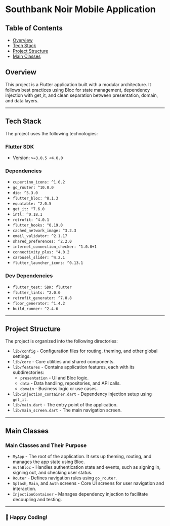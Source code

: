 # Southbank Noir Mobile Application

## Table of Contents
- [Overview](#overview)
- [Tech Stack](#tech-stack)
- [Project Structure](#project-structure)
- [Main Classes](#main-classes)

## Overview
This project is a Flutter application built with a modular architecture. It follows best practices using Bloc for state management, dependency injection with get_it, and clean separation between presentation, domain, and data layers.

---

## Tech Stack
The project uses the following technologies:

### **Flutter SDK**
- Version: `>=3.0.5 <4.0.0`

### **Dependencies**
- `cupertino_icons: ^1.0.2`
- `go_router: ^10.0.0`
- `dio: ^5.3.0`
- `flutter_bloc: ^8.1.3`
- `equatable: ^2.0.5`
- `get_it: ^7.6.0`
- `intl: ^0.18.1`
- `retrofit: ^4.0.1`
- `flutter_hooks: ^0.19.0`
- `cached_network_image: ^3.2.3`
- `email_validator: ^2.1.17`
- `shared_preferences: ^2.2.0`
- `internet_connection_checker: ^1.0.0+1`
- `connectivity_plus: ^4.0.2`
- `carousel_slider: ^4.2.1`
- `flutter_launcher_icons: ^0.13.1`

### **Dev Dependencies**
- `flutter_test: SDK: flutter`
- `flutter_lints: ^2.0.0`
- `retrofit_generator: ^7.0.8`
- `floor_generator: ^1.4.2`
- `build_runner: ^2.4.6`

---

## Project Structure
The project is organized into the following directories:

- `lib/config` - Configuration files for routing, theming, and other global settings.
- `lib/core` - Core utilities and shared components.
- `lib/features` - Contains application features, each with its subdirectories:
  - `presentation` - UI and Bloc logic.
  - `data` - Data handling, repositories, and API calls.
  - `domain` - Business logic or use cases.
- `lib/injection_container.dart` - Dependency injection setup using `get_it`.
- `lib/main.dart` - The entry point of the application.
- `lib/main_screen.dart` - The main navigation screen.

---

## Main Classes
### **Main Classes and Their Purpose**
- `MyApp` - The root of the application. It sets up theming, routing, and manages the app state using Bloc.
- `AuthBloc` - Handles authentication state and events, such as signing in, signing out, and checking user status.
- `Router` - Defines navigation rules using `go_router`.
- `Splash`, `Main`, and `Auth` screens - Core UI screens for user navigation and interaction.
- `InjectionContainer` - Manages dependency injection to facilitate decoupling and testing.

---

### 🎯 Happy Coding!